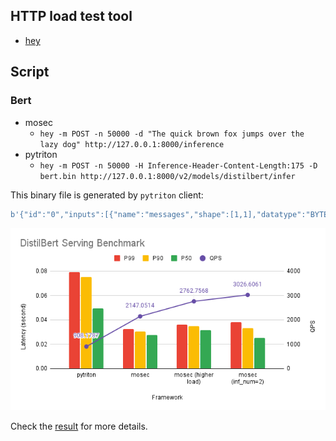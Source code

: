 ## HTTP load test tool

- [hey](https://github.com/rakyll/hey)

## Script

### Bert

- mosec
  - `hey -m POST -n 50000 -d "The quick brown fox jumps over the lazy dog" http://127.0.0.1:8000/inference`
- pytriton
  - `hey -m POST -n 50000 -H Inference-Header-Content-Length:175 -D bert.bin http://127.0.0.1:8000/v2/models/distilbert/infer`

This binary file is generated by `pytriton` client:

```python
b'{"id":"0","inputs":[{"name":"messages","shape":[1,1],"datatype":"BYTES","parameters":{"binary_data_size":47}}],"outputs":[{"name":"labels","parameters":{"binary_data":true}}]}+\x00\x00\x00The quick brown fox jumps over the lazy dog'
```

![DistilBert](results/distilbert_serving_benchmark.png)

Check the [result](./results/bert.md) for more details.
